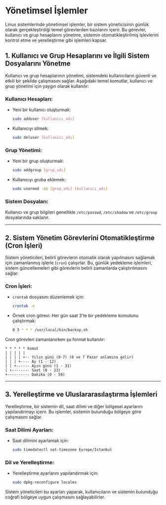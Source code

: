 # Yönetimsel İşlemler

Linux sistemlerinde yönetimsel işlemler, bir sistem yöneticisinin günlük olarak gerçekleştirdiği temel görevlerden bazılarını içerir. Bu görevler, kullanıcı ve grup hesaplarını yönetme, sistemin otomatikleştirilmiş işlevlerini kontrol etme ve yerelleştirme gibi işlemleri kapsar.

## 1. Kullanıcı ve Grup Hesaplarını ve İlgili Sistem Dosyalarını Yönetme

Kullanıcı ve grup hesaplarının yönetimi, sistemdeki kullanıcıların güvenli ve etkili bir şekilde çalışmasını sağlar. Aşağıdaki temel komutlar, kullanıcı ve grup yönetimi için yaygın olarak kullanılır:

### Kullanıcı Hesapları:
- Yeni bir kullanıcı oluşturmak:
  ```bash
  sudo adduser [kullanıcı_adı]
  ```

- Kullanıcıyı silmek:
  ```bash
  sudo deluser [kullanıcı_adı]
  ```

### Grup Yönetimi:
- Yeni bir grup oluşturmak:
  ```bash
  sudo addgroup [grup_adı]
  ```

- Kullanıcıyı gruba eklemek:
  ```bash
  sudo usermod -aG [grup_adı] [kullanıcı_adı]
  ```

### Sistem Dosyaları:
Kullanıcı ve grup bilgileri genellikle `/etc/passwd`, `/etc/shadow` ve `/etc/group` dosyalarında saklanır.

---

## 2. Sistem Yönetim Görevlerini Otomatikleştirme (Cron İşleri)

Sistem yöneticileri, belirli görevlerin otomatik olarak yapılmasını sağlamak için zamanlanmış işlerle (`cron`) çalışırlar. Bu, günlük yedekleme işlemleri, sistem güncellemeleri gibi görevlerin belirli zamanlarda çalıştırılmasını sağlar.

### Cron İşleri:
- `crontab` dosyasını düzenlemek için:
  ```bash
  crontab -e
  ```

- Örnek cron görevi: Her gün saat 3'te bir yedekleme komutunu çalıştırmak:
  ```bash
  0 3 * * * /usr/local/bin/backup.sh
  ```

Cron görevleri zamanlanırken şu format kullanılır:
```
* * * * * komut
| | | | |
| | | | +-- Yılın günü (0-7) (0 ve 7 Pazar anlamına gelir)
| | | +---- Ay (1 - 12)
| | +------ Ayın günü (1 - 31)
| +-------- Saat (0 - 23)
+---------- Dakika (0 - 59)
```

---

## 3. Yerelleştirme ve Uluslararasılaştırma İşlemleri

Yerelleştirme, bir sistemin dil, saat dilimi ve diğer bölgesel ayarlarını yapılandırmayı içerir. Bu işlemler, sistemin bulunduğu bölgeye göre çalışmasını sağlar.

### Saat Dilimi Ayarları:
- Saat dilimini ayarlamak için:
  ```bash
  sudo timedatectl set-timezone Europe/Istanbul
  ```

### Dil ve Yerelleştirme:
- Yerelleştirme ayarlarını yapılandırmak için:
  ```bash
  sudo dpkg-reconfigure locales
  ```

Sistem yöneticileri bu ayarları yaparak, kullanıcıların ve sistemin bulunduğu coğrafi bölgeye uygun çalışmasını sağlayabilirler.
